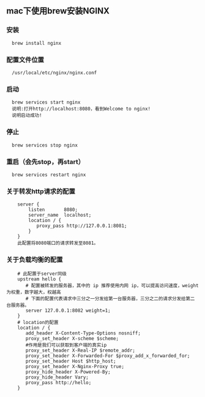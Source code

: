 
  ## mac下使用brew安装NGINX
  
   ### 安装
      brew install nginx
      
   ### 配置文件位置
      /usr/local/etc/nginx/nginx.conf
      
   ### 启动
      brew services start nginx
      说明:打开http://localhost:8080，看到Welcome to nginx!
      说明启动成功!
      
   ### 停止
      brew services stop nginx
      
   ### 重启（会先stop，再start）
      brew services restart nginx
   
   ### 关于转发http请求的配置
        server {
            listen       8080;
            server_name  localhost;
            location / {
               proxy_pass http://127.0.0.1:8081;
            }
        }
        此配置将8080端口的请求转发至8081。
        
   ### 关于负载均衡的配置
        # 此配置于server同级
        upstream hello {
           # 配置被转发的服务器，其中的 ip 推荐使用内网 ip，可以提高访问速度，weight 为权重，数字越大，权越高
           # 下面的配置代表请求中三分之一分发给第一台服务器，三分之二的请求分发给第二台服务器。
           server 127.0.0.1:8082 weight=1;
        }
        # location的配置
        location / {
           add_header X-Content-Type-Options nosniff;
           proxy_set_header X-scheme $scheme;
           #作用是我们可以获取到客户端的真实ip
           proxy_set_header X-Real-IP $remote_addr;
           proxy_set_header X-Forwarded-For $proxy_add_x_forwarded_for;
           proxy_set_header Host $http_host;
           proxy_set_header X-Nginx-Proxy true;
           proxy_hide_header X-Powered-By;
           proxy_hide_header Vary;
           proxy_pass http://hello;
        }